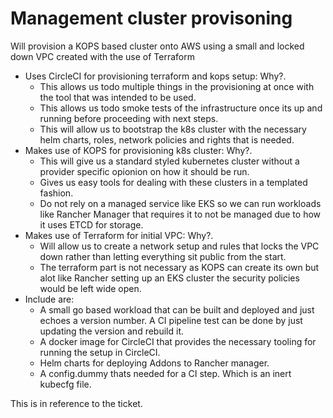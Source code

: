 # Management cluster provisoning

Will provision a KOPS based cluster onto AWS using a small and locked down VPC created with the use of Terraform

* Uses CircleCI for provisioning terraform and kops setup: Why?.
    * This allows us todo multiple things in the provisioning at once with the tool that was intended to be used.
    * This allows us todo smoke tests of the infrastructure once its up and running before proceeding with next steps.
    * This will allow us to bootstrap the k8s cluster with the necessary helm charts, roles, network policies and rights that is needed.
* Makes use of KOPS for provisioning k8s cluster: Why?.
    * This will give us a standard styled kubernetes cluster without a provider specific opionion on how it should be run.
    * Gives us easy tools for dealing with these clusters in a templated fashion.
    * Do not rely on a managed service like EKS so we can run workloads like Rancher Manager that requires it to not be managed due to how it uses ETCD for storage.
* Makes use of Terraform for initial VPC: Why?.
    * Will allow us to create a network setup and rules that locks the VPC down rather than letting everything sit public from the start.
    * The terraform part is not necessary as KOPS can create its own but alot like Rancher setting up an EKS cluster the security policies would be left wide open.
* Include are:
    * A small go based workload that can be built and deployed and just echoes a version number. A CI pipeline test can be done by just updating the version and rebuild it.
    * A docker image for CircleCI that provides the necessary tooling for running the setup in CircleCI.
    * Helm charts for deploying Addons to Rancher manager.
    * A config.dummy thats needed for a CI step. Which is an inert kubecfg file.

This is in reference to the ticket.
